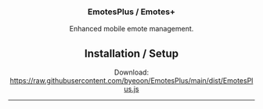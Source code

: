 <div align='center'>
   <h3>EmotesPlus / Emotes+</h3>

   Enhanced mobile emote management.
   <br/>

## Installation / Setup

Download: https://raw.githubusercontent.com/byeoon/EmotesPlus/main/dist/EmotesPlus.js   
</div>

---

